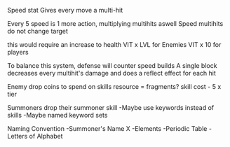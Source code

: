 Speed stat
Gives every move a multi-hit

Every 5 speed is 1 more action, multiplying multihits aswell
Speed multihits do not change target

this would require an increase to health
VIT x LVL for Enemies
VIT x 10 for players

To balance this system, defense will counter speed builds
A single block decreases every multihit's damage and does a reflect effect for each hit



Enemy drop coins to spend on skills
resource = fragments?
skill cost - 5 x tier

Summoners drop their summoner skill
-Maybe use keywords instead of skills
-Maybe named keyword sets

Naming Convention
-Summoner's Name X
-Elements
-Periodic Table
-Letters of Alphabet


